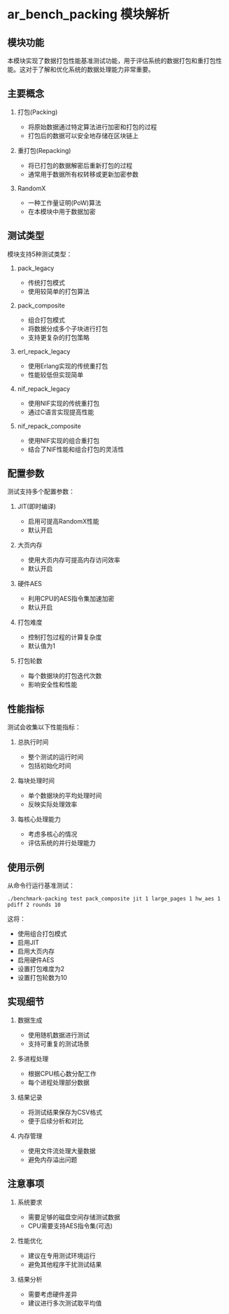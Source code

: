# ar_bench_packing 模块解析

## 模块功能

本模块实现了数据打包性能基准测试功能，用于评估系统的数据打包和重打包性能。这对于了解和优化系统的数据处理能力非常重要。

## 主要概念

1. 打包(Packing)
    - 将原始数据通过特定算法进行加密和打包的过程
    - 打包后的数据可以安全地存储在区块链上

2. 重打包(Repacking) 
    - 将已打包的数据解密后重新打包的过程
    - 通常用于数据所有权转移或更新加密参数

3. RandomX
    - 一种工作量证明(PoW)算法
    - 在本模块中用于数据加密

## 测试类型

模块支持5种测试类型：

1. pack_legacy
    - 传统打包模式
    - 使用较简单的打包算法

2. pack_composite
    - 组合打包模式
    - 将数据分成多个子块进行打包
    - 支持更复杂的打包策略

3. erl_repack_legacy
    - 使用Erlang实现的传统重打包
    - 性能较低但实现简单

4. nif_repack_legacy
    - 使用NIF实现的传统重打包
    - 通过C语言实现提高性能

5. nif_repack_composite
    - 使用NIF实现的组合重打包
    - 结合了NIF性能和组合打包的灵活性

## 配置参数

测试支持多个配置参数：

1. JIT(即时编译)
    - 启用可提高RandomX性能
    - 默认开启

2. 大页内存
    - 使用大页内存可提高内存访问效率
    - 默认开启

3. 硬件AES
    - 利用CPU的AES指令集加速加密
    - 默认开启

4. 打包难度
    - 控制打包过程的计算复杂度
    - 默认值为1

5. 打包轮数
    - 每个数据块的打包迭代次数
    - 影响安全性和性能

## 性能指标

测试会收集以下性能指标：

1. 总执行时间
    - 整个测试的运行时间
    - 包括初始化时间

2. 每块处理时间
    - 单个数据块的平均处理时间
    - 反映实际处理效率

3. 每核心处理能力
    - 考虑多核心的情况
    - 评估系统的并行处理能力

## 使用示例

从命令行运行基准测试：

    ./benchmark-packing test pack_composite jit 1 large_pages 1 hw_aes 1 pdiff 2 rounds 10

这将：
- 使用组合打包模式
- 启用JIT
- 启用大页内存
- 启用硬件AES
- 设置打包难度为2
- 设置打包轮数为10

## 实现细节

1. 数据生成
    - 使用随机数据进行测试
    - 支持可重复的测试场景

2. 多进程处理
    - 根据CPU核心数分配工作
    - 每个进程处理部分数据

3. 结果记录
    - 将测试结果保存为CSV格式
    - 便于后续分析和对比

4. 内存管理
    - 使用文件流处理大量数据
    - 避免内存溢出问题

## 注意事项

1. 系统要求
    - 需要足够的磁盘空间存储测试数据
    - CPU需要支持AES指令集(可选)

2. 性能优化
    - 建议在专用测试环境运行
    - 避免其他程序干扰测试结果

3. 结果分析
    - 需要考虑硬件差异
    - 建议进行多次测试取平均值 